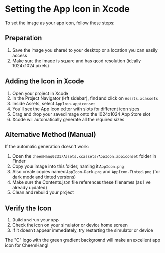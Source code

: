 # Setting the App Icon in Xcode

To set the image as your app icon, follow these steps:

## Preparation
1. Save the image you shared to your desktop or a location you can easily access
2. Make sure the image is square and has good resolution (ideally 1024x1024 pixels)

## Adding the Icon in Xcode
1. Open your project in Xcode
2. In the Project Navigator (left sidebar), find and click on `Assets.xcassets`
3. Inside Assets, select `AppIcon.appiconset`
4. You'll see the App Icon editor with slots for different icon sizes
5. Drag and drop your saved image onto the 1024x1024 App Store slot
6. Xcode will automatically generate all the required sizes

## Alternative Method (Manual)
If the automatic generation doesn't work:

1. Open the `CheemHang0231/Assets.xcassets/AppIcon.appiconset` folder in Finder
2. Copy your image into this folder, naming it `AppIcon.png`
3. Also create copies named `AppIcon-Dark.png` and `AppIcon-Tinted.png` (for dark mode and tinted versions)
4. Make sure the Contents.json file references these filenames (as I've already updated)
5. Clean and rebuild your project

## Verify the Icon
1. Build and run your app
2. Check the icon on your simulator or device home screen
3. If it doesn't appear immediately, try restarting the simulator or device

The "C" logo with the green gradient background will make an excellent app icon for CheemHang! 
